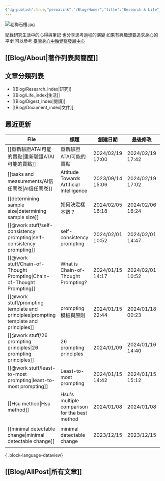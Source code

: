 ```yaml
---
{"dg-publish":true,"permalink":"/Blog/Home/","title":"Research & Life","tags":["blog","gardenEntry"],"created":"2023-02-16T00:00:00.000Z","updated":"2024-02-06T23:10"}
---
```



![老梅石槽.jpg](/img/user/Blog/images/%E8%80%81%E6%A2%85%E7%9F%B3%E6%A7%BD.jpg)

紀錄研究生活中的心得與筆記
也分享思考過程的演變
如果有興趣想要追求身心的平衡
可以參考 [臺灣身心中軸覺察發展中心](https://bmaa.tw)

## [[Blog/About\|著作列表與簡歷]]

## 文章分類列表

- [[Blog/Research_index\|研究]]
- [[Blog/Life_index\|生活]]
- [[Blog/Digest_index\|閱讀]]
- [[Blog/Document_index\|文件]]

## 最近更新


<div class="transclusion internal-embed is-loaded"><div class="markdown-embed">





| File                                                                                    | 標題                                            | 創建日期              | 最後修改              | 類別                                                         |
| --------------------------------------------------------------------------------------- | --------------------------------------------- | ----------------- | ----------------- | ---------------------------------------------------------- |
| [[重新驗證ATAI可能的賣點\|重新驗證ATAI可能的賣點]]                                                     | 重新驗證ATAI可能的賣點                                 | 2024/02/19  17:00 | 2024/02/19  17:42 | <ul><li>research</li><li>note</li></ul>                    |
| [[tasks and measurements/AI信任問卷\|AI信任問卷]]                                            | Attitude Towards Artificial Intelligence      | 2023/09/14  15:06 | 2024/02/19  17:02 | <ul><li>research</li><li>note</li></ul>                    |
| [[determining sample size\|determining sample size]]                                 | 如何決定樣本數？                                      | 2024/02/05  16:18 | 2024/02/06  16:24 | <ul><li>note</li><li>research</li></ul>                    |
| [[@work stuff/self-consistency prompting\|self-consistency prompting]]               | self-consistency prompting                    | 2024/02/01  10:52 | 2024/02/01  14:47 | \-                                                         |
| [[@work stuff/Chain-of-Thought Prompting\|Chain-of-Thought Prompting]]               | What is Chain-of-Thought Prompting?           | 2024/01/15  14:17 | 2024/02/01  10:52 | \-                                                         |
| [[@work stuff/prompting template and principles\|prompting template and principles]] | prompting 模板與原則                               | 2024/01/15  22:44 | 2024/01/18  00:23 | <ul><li>note</li><li>research</li></ul>                    |
| [[@work stuff/26 prompting principles\|26 prompting principles]]                     | 26 prompting principles                       | 2024/01/09        | 2024/01/16  14:40 | <ul><li>research</li><li>references</li><li>note</li></ul> |
| [[@work stuff/least-to-most prompting\|least-to-most prompting]]                     | Least-to-most prompting                       | 2024/01/15  14:42 | 2024/01/15  15:12 | \-                                                         |
| [[Hsu method\|Hsu method]]                                                           | Hsu's multiple comparison for the best method | 2024/01/08        | 2024/01/08        | <ul><li>research</li><li>note</li></ul>                    |
| [[minimal detectable change\|minimal detectable change]]                             | minimal detectable change                     | 2023/12/15        | 2023/12/15        | <ul><li>blog</li><li>note</li></ul>                        |

{ .block-language-dataview}

</div></div>


## [[Blog/AllPost\|所有文章]]
